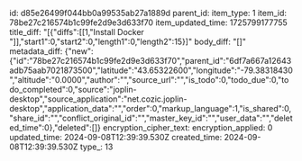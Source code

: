 id: d85e26499f044bb0a99535ab27a1889d
parent_id: 
item_type: 1
item_id: 78be27c216574b1c99fe2d9e3d633f70
item_updated_time: 1725799177755
title_diff: "[{\"diffs\":[[1,\"Install Docker \"]],\"start1\":0,\"start2\":0,\"length1\":0,\"length2\":15}]"
body_diff: "[]"
metadata_diff: {"new":{"id":"78be27c216574b1c99fe2d9e3d633f70","parent_id":"6df7a667a12643adb75aab7021873500","latitude":"43.65322600","longitude":"-79.38318430","altitude":"0.0000","author":"","source_url":"","is_todo":0,"todo_due":0,"todo_completed":0,"source":"joplin-desktop","source_application":"net.cozic.joplin-desktop","application_data":"","order":0,"markup_language":1,"is_shared":0,"share_id":"","conflict_original_id":"","master_key_id":"","user_data":"","deleted_time":0},"deleted":[]}
encryption_cipher_text: 
encryption_applied: 0
updated_time: 2024-09-08T12:39:39.530Z
created_time: 2024-09-08T12:39:39.530Z
type_: 13
